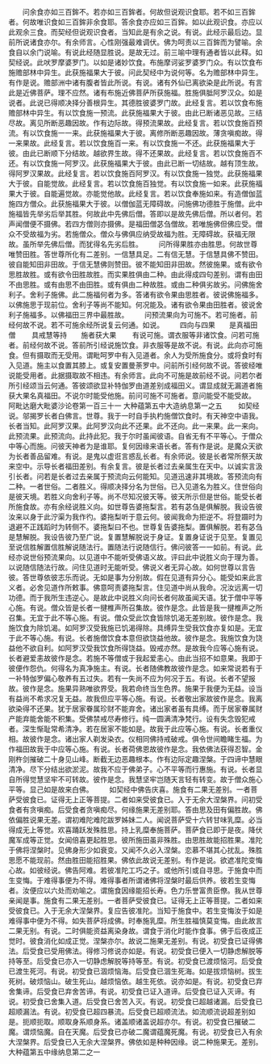 <!-- { "loadSidebar": true } -->
　　问余食亦如三百鉾不。若亦如三百鉾者。何故但说观识食耶。若不如三百鉾者。何故唯识食如三百鉾非余食耶。答余食亦应如三百鉾。如以此观识食。亦应以此观余三食。而契经但说观识食者。当知此是有余之说。有说。此经示最后边。显前所说诸食亦尔。有余师言。心性刚强最难调伏。佛为呵责以三百鉾而为譬喻。余食自以余门说喻。有说此经随显胜说。是故无过。前三喻中理有通者皆以此释。如契经说。此吠罗摩婆罗门。以如是诸妙饮食。布施摩诃娑罗婆罗门众。有以饮食布施赡部林中异生。此获施福果大于彼。问此契经中为说何等。名为赡部林中异生。有作是说。赡部洲中诸有腹者皆此所说。有说。诸有外仙已离欲染是此所说。有言此是近佛菩萨。理不应然。诸有布施近佛菩萨所获施福。胜施俱胝阿罗汉众。如是说者。此说已得顺决择分善根异生。其德胜彼婆罗门故。此经复言。若以饮食布施赡部林中异生。有以饮食施一预流。此获施福果大于彼。由此已断诸恶见故。三结尽故。离见所断恶趣因故。作有边际故。得预流果故。此经复言。若以饮食施百预流。有以饮食施一一来。此获施福果大于彼。离修所断恶趣因故。薄贪嗔痴故。得一来果故。此经复言。若以饮食施百一来。有以饮食施一不还。此获施福果大于彼。由此已断顺下分结故。越欲界生故。得不还果故。此经复言。若以饮食施百不还。有以饮食施一阿罗汉。此获施福果大于彼。由此已断一切结故。越有顶生故。得阿罗汉果故。此经复言。若以饮食施百阿罗汉。有以饮食施一独觉。此获施福果大于彼。自能觉故。此经复言。若以饮食施百独觉。有以饮食施一如来。此获施福果大于彼。自能遍觉故。亦能觉他故。此经复言。若以饮食奉施如来。有造僧伽蓝施四方僧众。此获施福果大于彼。以僧伽蓝无障碍故。问施佛功德胜于施僧。此中施福皆先举劣后举其胜。何故此中先佛后僧。答即以是故先佛后僧。所以者何。若声闻僧便不摄佛。若四方僧则亦摄佛。是福田僧苾刍僧故。若唯施佛但佛应受。僧众不受故福为劣。若施僧众。僧众与佛俱应纳受故福为胜。无障碍故。获福无限故。虽所举先佛后僧。而犹得名先劣后胜。
　　问所得果胜亦由胜思。何故世尊唯赞田胜。答世尊所化有二差别。一信慧具足。二有信无慧。于信慧具佛不赞田。彼自能知田非田故。于信无慧佛则赞田。彼不能知田非田故。然彼施果。或有欲令思胜故胜。或有欲令田胜故胜。而实果胜俱由二种。由此得成四句差别。谓有由田不由思胜。或有由思不由田胜。或有俱由二种故胜。或由二种俱劣故劣。问佛施舍利子。舍利子施佛。此二施福何者为多。答诸有欲令果由思胜者。彼说佛施福多。以佛施思于现前位。舍利子等尚不能知。何况能及。诸有欲令果由田胜者。彼说舍利子施福多。以佛福田三界中最胜故。
　　问预流果向为可施不。若可施者。前经何故不说。若不可施余经所说复云何通。如说。
　　四向与四果　　是真福田僧
　　具戒慧等持　　施者获大果
　　有说可施。谓衣服等非诸饮食。问若可施者。前经何故不说。答前所引经说施饮食。非衣服等是故不说。有说。此向亦可施食。但有摄取而无受用。谓毗呵罗中有入见道者。余人为受所施食分。或将食时有入见道。施主以食置其膝上。或复安置曼荼罗中。问前所引经何故不说。答彼经唯说能受用者。此据摄取故不相违。有余师言。此向不可施是故前经不说。问若尔者所引经颂当云何通。答彼颂欲显补特伽罗由道差别成福田义。谓显成就无漏道者施获大果名真福田。不说尔时能受他施。前问可施不可施者。意问能受不能受故。
阿毗达磨大毗婆沙论卷第一百三十一
大种蕴第五中大造纳息第一之五
　　如契经说。邬揭罗长者白佛言。世尊。我于一时自手执杓施僧饮食时。有天神空中语我。长者当知。此阿罗汉果。此阿罗汉向此不还果。此不还向。此一来果。此一来向。此预流果。此预流向。此持此犯。我于尔时虽闻彼语。自省无有不平等心。于僧众中等心而施。问彼天神者为是谁耶。复何因缘来语长者。答有作是说。是魔众天欲为长者善品留难。有说。是鬼以虚诳言惑乱长者。有余师说。彼是长者常所祭天故来空中。示导长者福田差别。有余复言。彼是长者过去亲属生在天中。以诚实言汲引长者。问若是长者过去亲属于预流向云何能知。见道迅速非其境故。答预流向有二种。一者世俗。二者胜义。得顺决择分名为世俗。已入见道名为胜义。住世俗向是彼天境。若胜义向舍利子等。尚不尽知况彼天等。彼天所示但是世俗。能受长者所施食故。亦有余经说胜义向。如世尊告婆拖梨言。若有苾刍是俱解脱。我设告彼汝来以身于此泞渠为我作彴。婆拖梨听于意云何。彼闻我命为拒逆不。将登蹑时为退避不正践蹈时为转侧不。婆拖梨曰不也。世尊复告婆拖梨。置俱解脱。若有苾刍是慧解脱。我设告彼乃至广说。复置慧解脱说于身证。复置身证说于见至。复置见至说信胜解置信胜解说随法行。置随法行说随信行。佛问彼答一一如前。有说。此经亦说世俗预流果向。以见道中不能听受佛语义故。评曰此中说胜义向于理为善。以说随信随法行故。问住见道时无能听受。佛说义者无异心故。如何世尊以言告彼。答世尊依彼志乐而说。无如是事为分别故。假在见道有异分心。能受如来此言义者。必舍见道作所敕事。佛意呵责婆拖梨言。住见道中尚从我命。况汝远离一切功德。而于我所生违逆心。是故此中说胜义向问长者何故虽闻天语。犹于僧中平等心施。有说。僧众皆是长者一揵椎声所召集故。彼作是念。此皆是我一揵椎声之所召集。无宜于此不等心施。有说。僧众受此饮食皆除饥渴无差别故。彼作是念。我施饮食为除饥渴。如阿罗汉受我施已饥渴得除。具缚异生受我饮食亦复如是。无宜于此不等心施。有说。长者施僧饮食本意但欲饶益他故。彼作是念。我施饮食为饶益他不欲自利。如阿罗汉受我饮食所得饶益。毁戒亦然。是故我今应等心施有说。长者避爱恚故彼作是念。若施不等僧或于我起爱恚心。由此当招不如意果。我即于彼便作怨仇。何得名为真净施主。有说。长者随佛教故彼作是念。如来常说若有于一补特伽罗偏心敬养有五过失。若有一失尚不应为何况于五。有说。长者不望报故。彼作是念。施果异熟唯欲界受。我若命终当生色界。施果于我便为无益。设当有益尚不希求况复无益。故我但应平等心施。有说。长者敬出家故彼作是念。我离欲染得不还果。犹于居家眷属珍财不能弃舍。诸出家者虽有具缚。而于居家眷属财产能弃能舍能不积集。受佛禁戒尽寿修行。纯一圆满清净梵行。设有失念毁犯戒者。深生惭耻常希清净。若在居家不能如是。故我于此应等心施。有说。长者重仪相。故彼作是念。诸出家人剃发染衣。仪相同佛持戒破戒。俱令世间瞻睹生福。为作福田故我于中应等心施。有说。长者荷佛恩故彼作是念。我依佛法获得忍智。金刚杵剑摧破二十身见山峰。断截无边恶趣根本。作有边际定趣涅槃。于四谛中慧眼清净。尽下分结出欲淤泥。故我不应于佛弟子。心不平等而行惠施。有说。长者显自所得觉慧坚牢不可转故。彼作是念。我慧坚牢岂随天言轻有转变。故于僧众施心平等。显己如是故来白佛。
　　如契经中佛告庆喜。施食有二果无差别。一者菩萨受彼食已。证得无上正等菩提。二者如来受彼食已。入于无余大涅槃界。问初受食者有贪嗔痴。后受食者贪嗔痴尽。何缘施果无差别耶。答由思及田有偏胜故。佛依偏胜说果无差。谓初难陀难陀跋罗姊妹二人。闻说菩萨受十六转甘味乳糜。必当得成无上等觉。欢喜踊跃发殊胜思。持上乳糜奉施菩萨。菩萨食已即于是夜。降伏魔军成等正觉。女闻倍喜更起胜思。彼所施田虽非殊胜。由思胜故能招胜果。准陀于佛将涅槃时。见佛身形少如衰变。又闻不久必入涅槃。恋慕不堪其心扰乱。殊胜思愿不能现前。然由胜田能招胜果。佛依此故说无差别。有作是说。欲遮准陀变悔心故。如彼经说。佛告阿难。若彼准陀工巧之子。或他所引或自寻思。于施食中而生变悔。于难得事便为不得。难得事者所谓诸佛将涅槃时最后供养。彼若生变悔者。汝便应以六处而劝喻之。谓施食因缘能招长寿。色力乐誉富贵臣僚。我从世尊亲闻是事。施食有二果无差别。一者菩萨受彼食已。证得无上正等菩提。二者如来受彼食已。入于无余大涅槃界。复应告彼准陀。当知于施食中。若生变悔汝于如是难得事中便为不得。如失菩萨将成佛。时奉施乳糜。所生胜福慎莫变悔。由此故言二果无别。有说。二时俱能资益离染身故。谓食于消化时能作食事。佛于后夜成正觉时。彼食消化如成正觉。涅槃亦尔。故说二施果无差别。有说。初受食已证得佛法。后受食已受用佛法。得修习修说亦如是。有说。初受食已便入一切静虑解脱等持等至。后受食已亦入一切静虑解脱等持等至。有说。初受食已渡烦恼河。后受食已渡生死河。有说。初受食已涸烦恼海。后受食已涸生死海。如是拔烦恼树。拔生死树。破烦恼山。破生死山。越烦恼依。越生死依。说亦如是。有说。初受食已弃舍集谛。后受食已弃舍苦谛。有说。初受食已证入道谛。后受食已证入灭谛。有说。初受食已舍集入道。后受食已舍苦入灭。有说。初受食已超越诸漏。后受食已超顺漏法。有说。初受食已超四暴流。后受食已超顺流法。如流顺流说超差别如是。扼顺扼取。顺取身系顺身系。诸盖顺诸盖说超亦尔。有说。初受食已摧破二魔。谓烦恼魔。自在天魔。后受食已亦破二魔谓蕴魔死魔。有说。初受食已入有余大涅槃界。后受食已入无余大涅槃界。佛依如是种种因缘。说二种施果无。差别。
大种蕴第五中缘纳息第二之一
